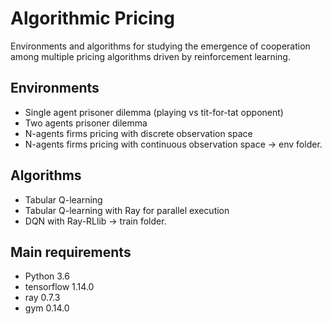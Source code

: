 # Algorithmic Pricing
Environments and algorithms for studying the emergence of cooperation among multiple pricing algorithms driven by reinforcement learning. 

## Environments
* Single agent prisoner dilemma (playing vs tit-for-tat opponent)
* Two agents prisoner dilemma
* N-agents firms pricing with discrete observation space
* N-agents firms pricing with continuous observation space
-> env folder.

## Algorithms
* Tabular Q-learning
* Tabular Q-learning with Ray for parallel execution
* DQN with Ray-RLlib
-> train folder.


## Main requirements
* Python                        3.6
* tensorflow                    1.14.0 
* ray                           0.7.3
* gym                           0.14.0 
